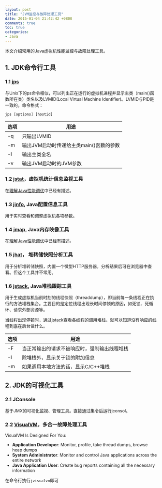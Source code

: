 ```yaml
---
layout: post
title: "JVM监控与故障处理工具"
date: 2015-01-04 21:42:42 +0800
comments: true
toc: true
categories: 
- Java
---
```


本文介绍常用的Java虚拟机性能监控与故障处理工具。

<!--more-->

## 1. JDK命令行工具
### 1.1 [jps](http://docs.oracle.com/javase/7/docs/technotes/tools/share/jps.html)
与Unix下的ps命令相似，可以列出正在运行的虚拟机进程并显示主类（main()函数所在类）类名以及LVMID(Local Virtual Machine Identifier)。LVMID与PID是一致的。命令格式：

`jps [options] [hostid]`

选项 | 用途
---|---
-q | 只输出LVMID
-m | 输出JVM启动时传递给主类main()函数的参数
-l | 输出主类全名
-v | 输出JVM启动时的JVM参数

### 1.2 [jstat](http://docs.oracle.com/javase/7/docs/technotes/tools/share/jstat.html)，虚拟机统计信息监视工具

在[理解Java性能调优](/blog/2014/12/06/li-jie-javaxing-neng-diao-you/)中已经有描述。

### 1.3 [jinfo](http://docs.oracle.com/javase/7/docs/technotes/tools/share/jinfo.html), Java配置信息工具
用于实时查看和调整虚拟机各项参数。

### 1.4 [jmap](http://docs.oracle.com/javase/7/docs/technotes/tools/share/jmap.html), Java内存映像工具

在[理解Java性能调优](/blog/2014/12/06/li-jie-javaxing-neng-diao-you/)中已经有描述。

### 1.5 [jhat](http://docs.oracle.com/javase/7/docs/technotes/tools/share/jhat.html)， 堆转储快照分析工具

用于分析堆转储快照，内置一个微型HTTP服务器，分析结果后可在浏览器中查看。但这个工具并不常用。

### 1.6 [jstack](http://docs.oracle.com/javase/7/docs/technotes/tools/share/jstack.html), Java堆栈跟踪工具
用于生成虚拟机当前时刻的线程快照（threaddump），即当前每一条线程正在执行的方法堆栈集合。主要目的是定位线程出现长时间停顿的原因，如死锁、死循环、请求外部资源等。

当线程出现停顿时，通过jstack查看各线程的调用堆栈，就可以知道没有响应的线程到底在后台做什么。

选项 | 用途
---|---
-F | 当正常输出的请求不被响应时，强制输出线程堆栈
-l | 除堆栈外，显示关于锁的附加信息
-m | 如果调用本地方法的话，显示C/C++堆栈

## 2. JDK的可视化工具
### 2.1 JConsole
基于JMX的可视化监视、管理工具。直接通过集令后运行jconsol。

### 2.2 [VisualVM](http://visualvm.java.net/)，多合一故障处理工具

VisualVM Is Designed For You:

* **Application Developer**: Monitor, profile, take thread dumps, browse heap dumps
* **System Administrator**: Monitor and control Java applications across the entire network
* **Java Application User**: Create bug reports containing all the necessary information

在命令行执行`jvisualvm`即可


